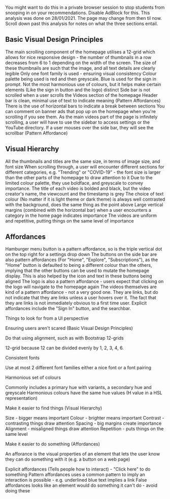 You might want to do this in a private browser session to stop students from snooping in on your recommendations.
Disable AdBlock for this. This analysis was done on 28/01/2021. The page may change from then til now.
Scroll down past this analysis for notes on what the three sections entail.

## Basic Visual Design Principles
The main scrolling component of the homepage utilises a 12-grid which allows for nice responsive design - the number of thumbnails in a row decreases from 6 to 1 depending on the width of the screen. The size of these thumbnails are such that the image, and all text details are clearly legible
Only one font family is used - ensuring visual consistency
Colour palette being used is red and then greyscale. Blue is used for the sign in prompt. Not the most harmonious use of colours, but it helps make certain elements (Like the sign in button and the logo) distinct
Side bar is not scrolled when a user scrolls the Videos section of the homepage
Header bar is clean, minimal use of text to indicate meaning (Pattern Affordances)
There is the use of horizontal bars to indicate a break between sections
You can comment on banner ads that pop up on the homepage when you're scrolling if you see them.
As the main videos part of the page is infinitely scrolling, a user will have to use the sidebar to access settings or the YouTube directory. If a user mouses over the side bar, they will see the scrollbar (Pattern Affordance)


## Visual Hierarchy
All the thumbnails and titles are the same size, in terms of image size, and font size
When scrolling through, a user will encounter different sections for different categories, e.g. "Trending" or "COVID-19" - the font size is larger than the other parts of the homepage to draw attention to it
Due to the limited colour palette, they use boldface, and greyscale to convey importance. The title of each video is bolded and black, but the video creator's name, the viewcount and the timestamp is grey
The choice of text colour (No matter if it is light theme or dark theme) is always well contrasted with the background, does the same thing as the point above
Large vertical margins (combined with the horizontal bar) when a user encounters a category in the home page indicates importance
The videos are uniform and repetitive, putting things on the same level of importance


## Affordances
Hamburger menu button is a pattern affordance, so is the triple vertical dot on the top right for a settings drop down
The buttons on the side bar are also pattern affordances (For "Home", "Explore", "Subscriptions"), as the "Home" button is defaulted to being a different colour than the others, implying that the other buttons can be used to mutate the homepage display. This is also helped by the icon and text in these buttons being aligned
The logo is also a pattern affordance - users expect that clicking on the logo will navigate to the homepage again
The videos themselves are kind of a pattern affordance - not a very good one. They are links, but do not indicate that they are links unless a user hovers over it. The fact that they are links is not immediately obvious to a first time user.
Explicit affordances include the "Sign In" button, and the searchbar.




Things to look for from a UI perspective



Ensuring users aren't scared (Basic Visual Design Principles)

Do that using alignment, such as with Bootstrap 12-grids

12-grid because 12 can be divided evenly by 1, 2, 3, 4, 6.


Consistent fonts

Use at most 2 different font families either a nice font or a font pairing


Harmonious set of colours

Commonly includes a primary hue with variants, a secondary hue and greyscale
Harmonious colours have the same hue values (H value in a HSL representation)






Make it easier to find things (Visual Hierarchy)

Size - bigger means important
Colour - brighter means important
Contrast - contrasting things draw attention
Spacing - big margins create importance
Alignment - misaligned things draw attention
Repetition - puts things on the same level




Make it easier to do something (Affordances)

An afforance is the visual properties of an element that lets the user know they can do something with it (e.g. a button on a web page)

Explicit affordances (Tells people how to interact) - "Click here" to do something
Pattern affordances uses a common pattern to imply an interaction is possible - e.g. underlined blue text implies a link
False affordances looks like an element would do something it can't do - avoid doing these
